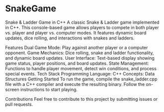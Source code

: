 # SnakeGame
Snake & Ladder Game in C++
A classic Snake & Ladder game implemented in C++. This console-based game allows players to compete in both player vs. player and player vs. computer modes. It features dynamic board updates, dice rolling, and interactions with snakes and ladders.

Features
Dual Game Mode: Play against another player or a computer opponent.
Game Mechanics: Dice rolling, snake and ladder functionality, and dynamic board updates.
User Interface: Text-based display showing game status, player positions, and board updates.
State Management: Functions to handle player movement, detect win conditions, and process special events.
Tech Stack
Programming Language: C++
Concepts: Data Structures
Getting Started
To run the game, compile the snake_ladder.cpp file with a C++ compiler and execute the resulting binary. Follow the on-screen instructions to start playing.

Contributions
Feel free to contribute to this project by submitting issues or pull requests.


